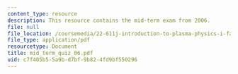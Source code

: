 ```yaml
---
content_type: resource
description: This resource contains the mid-term exam from 2006.
file: null
file_location: /coursemedia/22-611j-introduction-to-plasma-physics-i-fall-2006/c7f405b55a9bd7bf9b824fd9bf550296_mid_term_quiz_06.pdf
file_type: application/pdf
resourcetype: Document
title: mid_term_quiz_06.pdf
uid: c7f405b5-5a9b-d7bf-9b82-4fd9bf550296
---
```

